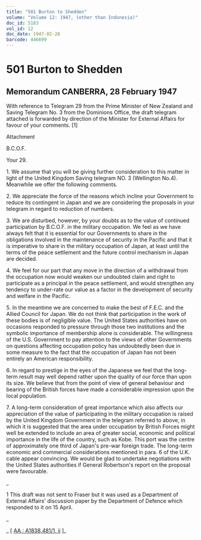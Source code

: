 ```yaml
---
title: "501 Burton to Shedden"
volume: "Volume 12: 1947, (other than Indonesia)"
doc_id: 5183
vol_id: 12
doc_date: 1947-02-28
barcode: 446699
---
```


# 501 Burton to Shedden

## Memorandum CANBERRA, 28 February 1947

With reference to Telegram 29 from the Prime Minister of New Zealand and Saving Telegram No. 3 from the Dominions Office, the draft telegram attached is forwarded by direction of the Minister for External Affairs for favour of your comments. [1]

Attachment

B.C.O.F.

Your 29.

1\. We assume that you will be giving further consideration to this matter in light of the United Kingdom Saving telegram NO. 3 (Wellington No.4). Meanwhile we offer the following comments.

2\. We appreciate the force of the reasons which incline your Government to reduce its contingent in Japan and we are considering the proposals in your telegram in regard to reduction of numbers.

3\. We are disturbed, however, by your doubts as to the value of continued participation by B.C.O.F. in the military occupation. We feel as we have always felt that it is essential for our Governments to share in the obligations involved in the maintenance of security in the Pacific and that it is imperative to share in the military occupation of Japan, at least until the terms of the peace settlement and the future control mechanism in Japan are decided.

4\. We feel for our part that any move in the direction of a withdrawal from the occupation now would weaken our undoubted claim and right to participate as a principal in the peace settlement, and would strengthen any tendency to under-rate our value as a factor in the development of security and welfare in the Pacific.

5\. In the meantime we are concerned to make the best of F.E.C. and the Allied Council for Japan. We do not think that participation in the work of these bodies is of negligible value. The United States authorities have on occasions responded to pressure through those two institutions and the symbolic importance of membership alone is considerable. The willingness of the U.S. Government to pay attention to the views of other Governments on questions affecting occupation policy has undoubtedly been due in some measure to the fact that the occupation of Japan has not been entirely an American responsibility.

6\. In regard to prestige in the eyes of the Japanese we feel that the long-term result may well depend rather upon the quality of our force than upon its size. We believe that from the point of view of general behaviour and bearing of the British forces have made a considerable impression upon the local population.

7\. A long-term consideration of great importance which also affects our appreciation of the value of participating in the military occupation is raised by the United Kingdom Government in the telegram referred to above, in which it is suggested that the area under occupation by British Forces might well be extended to include an area of greater social, economic and political importance in the life of the country, such as Kobe. This port was the centre of approximately one third of Japan's pre-war foreign trade. The long-term economic and commercial considerations mentioned in para. 6 of the U.K. cable appear convincing. We would be glad to undertake negotiations with the United States authorities if General Robertson's report on the proposal were favourable.

_

1 This draft was not sent to Fraser but it was used as a Department of External Affairs' discussion paper by the Department of Defence which responded to it on 15 April.

_

_ [ [AA : A1838,481/1, ii](http://www.naa.gov.au/cgi-bin/Search?O=I&Number=446699) ]_

